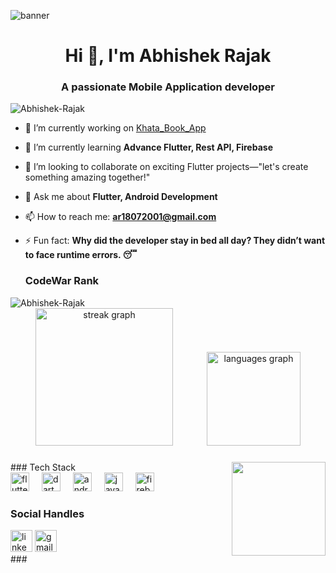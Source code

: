 ![banner](https://user-images.githubusercontent.com/74038190/213760705-0d5bf320-4f43-4352-b74b-0889ae726bf7.gif)


<h1 align="center">Hi 👋, I'm Abhishek Rajak </h1>
<h3 align="center">A passionate Mobile Application developer </h3>

<p align="left"> <img src="https://komarev.com/ghpvc/?username=Abhishek-Rajak&label=Profile%20views&color=0e75b6&style=flat" alt="Abhishek-Rajak" /> </p>



- 🔭 I’m currently working on [Khata_Book_App](https://github.com/RajakAbhi/Khata_Book_App)
  
- 🌱 I’m currently learning **Advance Flutter, Rest API, Firebase**
  
- 👯 I’m looking to collaborate on exciting Flutter projects—"let's create something amazing together!"

- 💬 Ask me about **Flutter, Android Development**
  
- 📫 How to reach me: **ar18072001@gmail.com**
  
- ⚡ Fun fact: **Why did the developer stay in bed all day? They didn’t want to face runtime errors. 😴**

  ### CodeWar Rank
 <img src="https://www.codewars.com/users/ShadowAssassin/badges/large" alt="Abhishek-Rajak" />
<div align="center">

 
 
  <img src="https://streak-stats.demolab.com/?user=PixelOverlord&locale=en&mode=daily&theme=dark&hide_border=false&border_radius=5&order=3" height="220" alt="streak graph" style="margin-right: 50px;"  />
 
  <img src="https://github-readme-stats.vercel.app/api/top-langs?username=PixelOverlord&locale=en&hide_title=false&layout=compact&card_width=160&langs_count=5&theme=dracula&hide_border=false" height="150" alt="languages graph"  />
</div>

###

<img align="right" height="150" src="https://i.imgflip.com/65efzo.gif"  />
### Tech Stack

<div align="left">
  <img src="https://cdn.jsdelivr.net/gh/devicons/devicon/icons/flutter/flutter-original.svg" height="30" alt="flutter logo"  />
  <img width="12" />
  <img src="https://cdn.jsdelivr.net/gh/devicons/devicon/icons/dart/dart-original.svg" height="30" alt="dart logo"  />
  <img width="12" />
  <img src="https://cdn.jsdelivr.net/gh/devicons/devicon/icons/android/android-original.svg" height="30" alt="android logo"  />
  <img width="12" />
  <img src="https://cdn.jsdelivr.net/gh/devicons/devicon/icons/java/java-original.svg" height="30" alt="java logo"  />
  <img width="12" />
  <img src="https://cdn.jsdelivr.net/gh/devicons/devicon/icons/firebase/firebase-plain.svg" height="30" alt="firebase logo"  />
</div>

### Social Handles

<div align="left">
  <a href="https://www.linkedin.com/in/abhishek-rajak-1b1809252?utm_source=share&utm_campaign=share_via&utm_content=profile&utm_medium=android_app"><img src="https://img.shields.io/static/v1?message=LinkedIn&logo=linkedin&label=&color=0077B5&logoColor=white&labelColor=&style=for-the-badge" height="35" alt="linkedin logo"  /></a>
  <img src="https://img.shields.io/static/v1?message=Gmail&logo=gmail&label=&color=D14836&logoColor=white&labelColor=&style=for-the-badge" height="35" alt="gmail logo"  />
</div>
###

<br clear="both">



###

<div align="center">
  <img src=""  />
</div>

###

 
  
